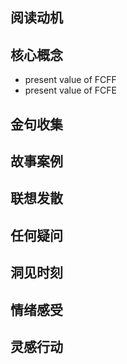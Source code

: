 ## 阅读动机

## 核心概念
- present value of FCFF
- present value of FCFE
## 金句收集

## 故事案例

## 联想发散

## 任何疑问

## 洞见时刻

## 情绪感受

## 灵感行动